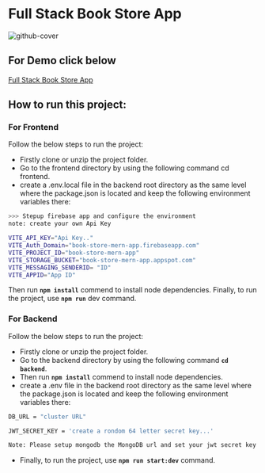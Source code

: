 # Full Stack Book Store App<br />
![github-cover](https://github.com/user-attachments/assets/a14adb62-b384-4612-a739-c8a9a31adc29) <br />

## For Demo click below
[Full Stack Book Store App](https://book-store-frontend-azure.vercel.app)<br />

## How to run this project:
### For Frontend
Follow the below steps to run the project:

- Firstly clone or unzip the project folder.
- Go to the frontend directory by using the following command cd frontend.
- create a .env.local file in the backend root directory as the same level where the package.json is located and keep the following environment variables there:

``` bash
>>> Stepup firebase app and configure the environment
note: create your own Api Key

VITE_API_KEY="Api Key.."
VITE_Auth_Domain="book-store-mern-app.firebaseapp.com"
VITE_PROJECT_ID="book-store-mern-app"
VITE_STORAGE_BUCKET="book-store-mern-app.appspot.com"
VITE_MESSAGING_SENDERID= "ID"
VITE_APPID="App ID"
```
Then run **`npm install`** commend to install node dependencies.
Finally, to run the project, use **`npm run`** dev command.
<br />
### For Backend
Follow the below steps to run the project:

- Firstly clone or unzip the project folder.
- Go to the backend directory by using the following command  **`cd backend`**.
- Then run **`npm install`** commend to install node dependencies.
- create a .env file in the backend root directory as the same level where the package.json is located and keep the following environment variables there:
``` bash
DB_URL = "cluster URL"

JWT_SECRET_KEY = 'create a rondom 64 letter secret key...'

Note: Please setup mongodb the MongoDB url and set your jwt secret key above.
```
- Finally, to run the project, use **`npm run start:dev`** command.
